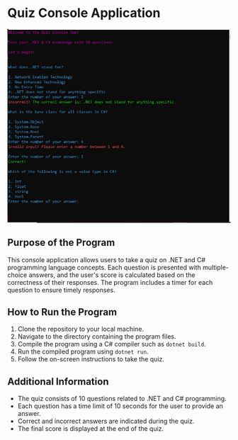 # Quiz Console Application

![Quiz image](quiz_img.PNG)

## Purpose of the Program
This console application allows users to take a quiz on .NET and C# programming language concepts. Each question is presented with multiple-choice answers, and the user's score is calculated based on the correctness of their responses. The program includes a timer for each question to ensure timely responses.

## How to Run the Program
1. Clone the repository to your local machine.
2. Navigate to the directory containing the program files.
3. Compile the program using a C# compiler such as `dotnet build`.
4. Run the compiled program using `dotnet run`.
5. Follow the on-screen instructions to take the quiz.

## Additional Information
- The quiz consists of 10 questions related to .NET and C# programming.
- Each question has a time limit of 10 seconds for the user to provide an answer.
- Correct and incorrect answers are indicated during the quiz.
- The final score is displayed at the end of the quiz.
